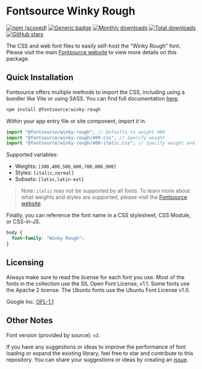 # Fontsource Winky Rough

[![npm (scoped)](https://img.shields.io/npm/v/@fontsource/winky-rough?color=brightgreen)](https://www.npmjs.com/package/@fontsource/winky-rough) [![Generic badge](https://img.shields.io/badge/fontsource-passing-brightgreen)](https://github.com/fontsource/fontsource) [![Monthly downloads](https://badgen.net/npm/dm/@fontsource/winky-rough)](https://github.com/fontsource/fontsource) [![Total downloads](https://badgen.net/npm/dt/@fontsource/winky-rough)](https://github.com/fontsource/fontsource) [![GitHub stars](https://img.shields.io/github/stars/fontsource/fontsource.svg?style=social&label=Star)](https://github.com/fontsource/fontsource/stargazers)

The CSS and web font files to easily self-host the “Winky Rough” font. Please visit the main [Fontsource website](https://fontsource.org/fonts/winky-rough) to view more details on this package.

## Quick Installation

Fontsource offers multiple methods to import the CSS, including using a bundler like Vite or using SASS. You can find full documentation [here](https://fontsource.org/docs/getting-started/introduction).

```javascript
npm install @fontsource/winky-rough
```

Within your app entry file or site component, import it in.

```javascript
import "@fontsource/winky-rough"; // Defaults to weight 400
import "@fontsource/winky-rough/400.css"; // Specify weight
import "@fontsource/winky-rough/400-italic.css"; // Specify weight and style
```

Supported variables:
- Weights: `[300,400,500,600,700,800,900]`
- Styles: `[italic,normal]`
- Subsets: `[latin,latin-ext]`

> Note: `italic` may not be supported by all fonts. To learn more about what weights and styles are supported, please visit the [Fontsource website](https://fontsource.org/fonts/winky-rough).

Finally, you can reference the font name in a CSS stylesheet, CSS Module, or CSS-in-JS.

```css
body {
  font-family: "Winky Rough";
}
```

## Licensing
Always make sure to read the license for each font you use. Most of the fonts in the collection use the SIL Open Font License, v1.1. Some fonts use the Apache 2 license. The Ubuntu fonts use the Ubuntu Font License v1.0.

Google Inc.
[OFL-1.1](http://scripts.sil.org/OFL)

## Other Notes
Font version (provided by source): `v3`.

If you have any suggestions or ideas to improve the performance of font loading or expand the existing library, feel free to star and contribute to this repository. You can share your suggestions or ideas by creating an [issue](https://github.com/fontsource/fontsource/issues).